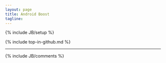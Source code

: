 ```yaml
---
layout: page
title: Android Boost
tagline: 
---
```

{% include JB/setup %}

{% include top-in-github.md %}

----
{% include JB/comments %}
